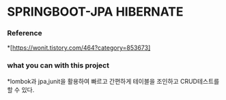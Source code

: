 # SPRINGBOOT-JPA HIBERNATE

### Reference
*[https://wonit.tistory.com/464?category=853673]

### what you can with this project
*lombok과 jpa,junit을 활용하여 빠르고 간편하게 테이블을 조인하고 CRUD테스트를 할 수 있다.
